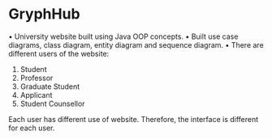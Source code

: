 # GryphHub

•	University website built using Java OOP concepts.
•	Built use case diagrams, class diagram, entity diagram and sequence diagram.
• There are different users of the website:
1. Student
2. Professor
3. Graduate Student
4. Applicant
5. Student Counsellor

Each user has different use of website. Therefore, the interface is different for each user.
